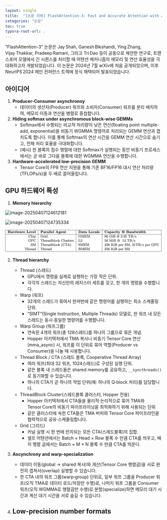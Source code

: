 ```yaml
---
layout: single
title:  "[논문 리뷰] FlashAttention-3: Fast and Accurate Attention with Asynchrony and Low-precision"
categories: "논문"
toc: true
typora-root-url: .
---
```


“FlashAttention-3” 논문은 Jay Shah, Ganesh Bikshandi, Ying Zhang, Vijay Thakkar, Pradeep Ramani, 그리고 Tri Dao 등이 공동으로 제안한 연구로, 트랜스포머 모델에서 긴 시퀀스를 처리할 때 어텐션 메커니즘의 메모리 및 연산 효율성을 극대화하고자 개발되었습니다. 이 논문은 2024년 7월 arXiv에 처음 공개되었으며, 이후 NeurIPS 2024 메인 컨퍼런스 트랙에 정식 채택되어 발표되었습니다.

## 아이디어

1. **Producer-Consumer asynchronoy** 
   - 데이터의 생산자(Producer) 워프와 소비자(Consumer) 워프를 분리 배치하여, 메모리 이동과 연산을 병렬로 중첩합니다. 
2. **Hiding softmax under asynchromous block-wise GEMMs**
   - Softmax에서 수행되는 비교적 처리량이 낮은 연산(floating point multiple-add, exponential)을 비동기 WGMMA 명령어로 처리되는 GEMM 연산과 겹치도록 합니다. 이를 통해 Softmax의 연산 시간을 GEMM 연산 시간으로 숨기고, 전체 처리 효율을 극대화합니다. 
   - (예시) 한 블록의 점수 행렬에 대한 Softmax가 실행되는 동안 비동기 프로세스에서는 곧 바로 그다음 블록에 대한 WGMMA 연산을 수행합니다. 
3. **Hardware-accelerated low-precision GEMM**
   - Tensor Core의 FP8 연산 지원을 통해 기존 BF16/FP16 대시 연산 처리량(TFLOPs/s)을 두 배로 끌어올립니다. 

## GPU 하드웨어 특성

1. **Memory hierarchy**

![image-20250407124612181](../../images/2025-04-07-flash_attention_3/image-20250407124612181.png)

![image-20250407124735334](../../images/2025-04-07-flash_attention_3/image-20250407124735334.png)

![image-20250407120359589](./../images/2025-04-07-flash_attention_3/image-20250407120359589.png)

2. **Thread hierarchy**
   - Thread (스레드)
     - GPU에서 명령을 실제로 실행하는 가장 작은 단위.
     - 각각의 스레드는 자신만의 레지스터 세트를 갖고, 한 개의 명령을 수행합니다.
   - Warp (워프)
     - 32개의 스레드가 묶여서 한꺼번에 같은 명령어를 실행하는 최소 스케줄링 단위.
     - “SIMT”(Single Instruction, Multiple Threads) 모델로, 한 워프 내 모든 스레드는 동시·동일한 명령어를 수행합니다.
   - Warp Group (워프그룹)
     - 연속된 4개의 워프(총 128스레드)를 하나의 그룹으로 묶은 개념.
     - Hopper 아키텍처에서 TMA 복사나 비동기 Tensor Core 연산(mma_async) 시, 워프를 이 단위로 묶어 역할(Producer vs Consumer)을 나눌 때 사용합니다.
   - Thread Block / CTA (스레드 블록, Cooperative Thread Array)
     - 여러 워프(최대 32 워프, 1024스레드)로 구성된 실행 단위.
     - 같은 블록 내 스레드들은 shared memory를 공유하고, `__syncthreads()`로 동기화할 수 있습니다.
     - 하나의 CTA가 곧 하나의 작업 단위(예: 하나의 Q‑block 처리)를 담당합니다.
   - ThreadBlock Cluster(스레드블록 클러스터, Hopper 전용)
     - Hopper 아키텍처에서 CTA들을 물리적·논리적으로 묶어 TMA와 Tensor Core의 비동기 파이프라이닝을 최적화하기 위해 사용되는 단위
     - 같은 클러스터에 속한 CTA들은 TMA 버퍼와 Tensor Core 파이프라인을 협력적으로 공유·스케줄링합니다.
   - Grid (그리드)
     - 커널 실행 시 한 번에 런치되는 모든 CTA(스레드블록)의 집합.
     - 셀프 어텐션에서는 Batch $\times$ Head $\times$ Row 블록 수 만큼 CTA를 띄우고, 배치 행렬 곱에서는  Batch $\times$ M $\times$ N 블록 수 만큼 CTA를 띄운다. 

3. **Ascynchrony and warp-specialization**
   - 데이터 이동(global $\rightarrow$ shared 복사)와 게산(Tensor Core 행렬곱)을 서로 완전히 겹쳐서(overlap) 실행할 수 있습니다. 
   - 한 CTA 내의 워프 그룹(warp‑group) 단위로, 일부 워프 그룹을 Producer 워프(오직 TMA로 데이터 로드/저장만 수행)로, 나머지 워프 그룹을 Consumer 워프(오직 WGMMA로 행렬곱만 수행)로 분할(specialize)하면 메모리 대기 시간과 계산 대기 시간을 서로 숨길 수 있습니다.

4. **Low-precision number formats**
   - 
